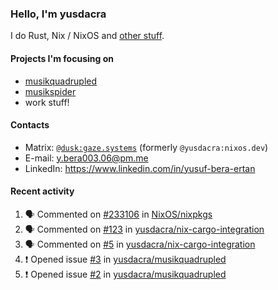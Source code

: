 ### Hello, I'm yusdacra

I do Rust, Nix / NixOS and [other stuff](https://gaze.systems/).

#### Projects I'm focusing on

- [musikquadrupled](https://github.com/yusdacra/musikquadrupled)
- [musikspider](https://github.com/yusdacra/musikspider)
- work stuff!

#### Contacts

- Matrix: [`@dusk:gaze.systems`](https://matrix.to/#/@dusk:gaze.systems) (formerly `@yusdacra:nixos.dev`)
- E-mail: y.bera003.06@pm.me
- LinkedIn: https://www.linkedin.com/in/yusuf-bera-ertan

#### Recent activity

<!--START_SECTION:activity-->
1. 🗣 Commented on [#233106](https://github.com/NixOS/nixpkgs/issues/233106) in [NixOS/nixpkgs](https://github.com/NixOS/nixpkgs)
2. 🗣 Commented on [#123](https://github.com/yusdacra/nix-cargo-integration/issues/123) in [yusdacra/nix-cargo-integration](https://github.com/yusdacra/nix-cargo-integration)
3. 🗣 Commented on [#5](https://github.com/yusdacra/nix-cargo-integration/issues/5) in [yusdacra/nix-cargo-integration](https://github.com/yusdacra/nix-cargo-integration)
4. ❗️ Opened issue [#3](https://github.com/yusdacra/musikquadrupled/issues/3) in [yusdacra/musikquadrupled](https://github.com/yusdacra/musikquadrupled)
5. ❗️ Opened issue [#2](https://github.com/yusdacra/musikquadrupled/issues/2) in [yusdacra/musikquadrupled](https://github.com/yusdacra/musikquadrupled)
<!--END_SECTION:activity-->

